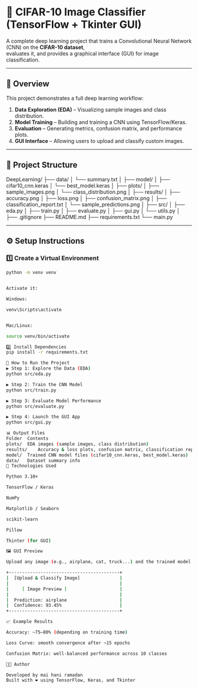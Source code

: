 # 🧠 CIFAR-10 Image Classifier (TensorFlow + Tkinter GUI)

A complete deep learning project that trains a Convolutional Neural Network (CNN) on the **CIFAR-10 dataset**,  
evaluates it, and provides a graphical interface (GUI) for image classification.

---

## 📖 Overview

This project demonstrates a full deep learning workflow:
1. **Data Exploration (EDA)** – Visualizing sample images and class distribution.  
2. **Model Training** – Building and training a CNN using TensorFlow/Keras.  
3. **Evaluation** – Generating metrics, confusion matrix, and performance plots.  
4. **GUI Interface** – Allowing users to upload and classify custom images.

---

## 📂 Project Structure



DeepLearning/
├── data/
│ └── summary.txt
│
├── model/
│ ├── cifar10_cnn.keras
│ └── best_model.keras
│
├── plots/
│ ├── sample_images.png
│ └── class_distribution.png
│
├── results/
│ ├── accuracy.png
│ ├── loss.png
│ ├── confusion_matrix.png
│ ├── classification_report.txt
│ └── sample_predictions.png
│
├── src/
│ ├── eda.py
│ ├── train.py
│ ├── evaluate.py
│ ├── gui.py
│ └── utils.py
│
├── .gitignore
├── README.md
├── requirements.txt
└── main.py


---

## ⚙️ Setup Instructions

### 1️⃣ Create a Virtual Environment

```bash
python -m venv venv


Activate it:

Windows:

venv\Scripts\activate


Mac/Linux:

source venv/bin/activate

2️⃣ Install Dependencies
pip install -r requirements.txt

🚀 How to Run the Project
▶️ Step 1: Explore the Data (EDA)
python src/eda.py

▶️ Step 2: Train the CNN Model
python src/train.py

▶️ Step 3: Evaluate Model Performance
python src/evaluate.py

▶️ Step 4: Launch the GUI App
python src/gui.py

📊 Output Files
Folder	Contents
plots/	EDA images (sample images, class distribution)
results/	Accuracy & loss plots, confusion matrix, classification report
model/	Trained CNN model files (cifar10_cnn.keras, best_model.keras)
data/	Dataset summary info
🧩 Technologies Used

Python 3.10+

TensorFlow / Keras

NumPy

Matplotlib / Seaborn

scikit-learn

Pillow

Tkinter (for GUI)

🖼️ GUI Preview

Upload any image (e.g., airplane, cat, truck...) and the trained model will predict its class with confidence!

+------------------------------------------+
|  [Upload & Classify Image]               |
|                                          |
|     [ Image Preview ]                    |
|                                          |
|  Prediction: airplane                    |
|  Confidence: 93.45%                      |
+------------------------------------------+

📈 Example Results

Accuracy: ~75–80% (depending on training time)

Loss Curve: smooth convergence after ~15 epochs

Confusion Matrix: well-balanced performance across 10 classes

👨‍💻 Author

Developed by mai hani ramadan 
Built with ❤️ using TensorFlow, Keras, and Tkinter